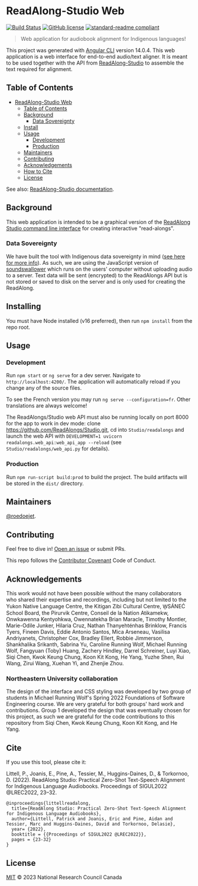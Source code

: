 # ReadAlong-Studio Web

[![Build Status](https://github.com/readalongs/Studio-Web/actions/workflows/publish.yml/badge.svg?branch=main)](https://github.com/ReadAlongs/Studio-Web/actions)
[![GitHub license](https://img.shields.io/github/license/ReadAlongs/Studio-Web)](https://github.com/ReadAlongs/Studio-Web/blob/main/LICENSE)
[![standard-readme compliant](https://img.shields.io/badge/readme%20style-standard-brightgreen.svg?style=flat-square)](https://github.com/ReadAlongs/Studio-Web/tree/main/packages/studio-web)

> Web application for audiobook alignment for Indigenous languages!

This project was generated with [Angular CLI](https://github.com/angular/angular-cli) version 14.0.4. This web application is a web interface for end-to-end audio/text aligner. It is meant to be used together with the API from [ReadAlong-Studio](https://github.com/readalongs/Studio) to assemble the text required for alignment.

## Table of Contents

- [ReadAlong-Studio Web](#readalong-studio-web)
  - [Table of Contents](#table-of-contents)
  - [Background](#background)
    - [Data Sovereignty](#data-sovereignty)
  - [Install](#installing)
  - [Usage](#usage)
    - [Development](#development)
    - [Production](#production)
  - [Maintainers](#maintainers)
  - [Contributing](#contributing)
  - [Acknowledgements](#acknowledgements)
  - [How to Cite](#cite)
  - [License](#license)

See also: [ReadAlong-Studio documentation](https://readalong-studio.readthedocs.io/en/latest/index.html).

## Background

This web application is intended to be a graphical version of the [ReadAlong Studio command line interface](https://github.com/ReadAlongs/Studio) for creating interactive "read-alongs".

### Data Sovereignty

We have built the tool with Indigenous data sovereignty in mind ([see here for more info](https://www.youtube.com/watch?v=fodGN4kaEcI)). As such, we are using the JavaScript version of [soundswallower](https://github.com/ReadAlongs/SoundSwallower) which runs on the users' computer without uploading audio to a server. Text data will be sent (encrypted) to the ReadAlongs API but is not stored or saved to disk on the server and is only used for creating the ReadAlong.

## Installing

You must have Node installed (v16 preferred), then run `npm install` from the repo root.

## Usage

### Development

Run `npm start` or `ng serve` for a dev server. Navigate to `http://localhost:4200/`. The application will automatically reload if you change any of the source files.

To see the French version you may run `ng serve --configuration=fr`. Other translations are always welcome!

The ReadAlongs/Studio web API must also be running locally on port 8000 for the app to work in dev mode: clone https://github.com/ReadAlongs/Studio.git, cd into `Studio/readalongs` and launch the web API with `DEVELOPMENT=1 uvicorn readalongs.web_api:web_api_app --reload` (see `Studio/readalongs/web_api.py` for details).

### Production

Run `npm run-script build:prod` to build the project. The build artifacts will be stored in the `dist/` directory.

## Maintainers

[@roedoejet](https://github.com/roedoejet).

## Contributing

Feel free to dive in! [Open an issue](https://github.com/ReadAlongs/Studio-Web/issues/new) or submit PRs.

This repo follows the [Contributor Covenant](https://contributor-covenant.org/version/1/3/0/) Code of Conduct.

## Acknowledgements

This work would not have been possible without the many collaborators who shared their expertise and recordings, including but not limited to the Yukon Native Language Centre, the Kitigan Zibi Cultural Centre, W̱SÁNEĆ School Board, the Pirurvik Centre, Conseil de la Nation Atikamekw, Onwkawenna Kentyohkwa, Owennatekha Brian Maracle, Timothy Montler, Marie-Odile Junker, Hilaria Cruz, Nathan Thanyehténhas Brinklow, Francis Tyers, Fineen Davis, Eddie Antonio Santos, Mica Arseneau, Vasilisa Andriyanets, Christopher Cox, Bradley Ellert, Robbie Jimmerson, Shankhalika Srikanth, Sabrina Yu, Caroline Running Wolf, Michael Running Wolf, Fangyuan (Toby) Huang, Zachery Hindley, Darrel Schreiner, Luyi Xiao, Siqi Chen, Kwok Keung Chung, Koon Kit Kong, He Yang, Yuzhe Shen, Rui Wang, Zirui Wang, Xuehan Yi, and Zhenjie Zhou.

### Northeastern University collaboration

The design of the interface and CSS styling was developed by two group of students in Michael Running Wolf's Spring 2022 Foundations of Software Engineering course. We are very grateful for both groups' hard work and contributions. Group 1 developed the design that was eventually chosen for this project, as such we are grateful for the code contributions to this repository from Siqi Chen, Kwok Keung Chung, Koon Kit Kong, and He Yang.

## Cite

If you use this tool, please cite it:

Littell, P., Joanis, E., Pine, A., Tessier, M., Huggins-Daines, D., & Torkornoo, D. (2022). ReadAlong Studio: Practical Zero-Shot Text-Speech Alignment for Indigenous Language Audiobooks. Proceedings of SIGUL2022 @LREC2022, 23–32.

```
@inproceedings{littellreadalong,
  title={ReadAlong Studio: Practical Zero-Shot Text-Speech Alignment for Indigenous Language Audiobooks},
  author={Littell, Patrick and Joanis, Eric and Pine, Aidan and Tessier, Marc and Huggins-Daines, David and Torkornoo, Delasie},
  year= {2022},
  booktitle = {{Proceedings of SIGUL2022 @LREC2022}},
  pages = {23-32}
}
```

## License

[MIT](LICENSE) © 2023 National Research Council Canada

